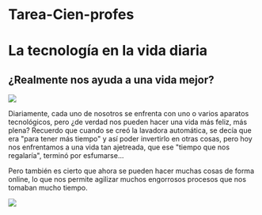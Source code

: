 # Tarea-Cien-profes
<!DOCTYPE html>
<html>
<head>
  <meta charset="utf-8">
  <meta name="viewport" content="width=device-width">
  <title>JS Bin</title>
</head>
<body>
  <h1>La tecnología en la vida diaria</h1>
  <h2>¿Realmente nos ayuda a una vida mejor?</h2>
  <img src=https://media.giphy.com/media/u7D5EyS2EFlpC/giphy.gif>
  <p>Diariamente, cada uno de nosotros se enfrenta con uno o varios aparatos tecnológicos, pero
    ¿de verdad nos pueden hacer una vida más feliz, más plena? Recuerdo que cuando se creó la lavadora
    automática, se decía que era "para tener más tiempo" y así poder invertirlo en otras cosas, pero hoy
    nos enfrentamos a una vida tan ajetreada, que ese "tiempo que nos regalaría", terminó por esfumarse... </p>
  <p>Pero también es cierto que ahora se pueden hacer muchas cosas de forma online, lo que nos permite
    agilizar muchos engorrosos procesos que nos tomaban mucho tiempo. </p>
  <img src=https://media.giphy.com/media/l0MYBCXtgWqbtxATS/giphy.gif>
</body>
</html>
